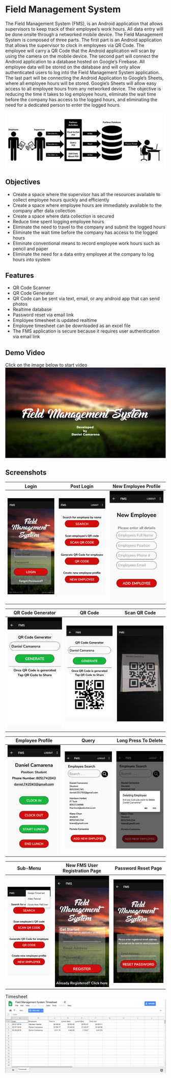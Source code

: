 # Field Management System

The Field Management System (FMS), is an Android application that allows supervisors to keep track of their employee’s work hours. All data entry will be done onsite through a networked mobile device. The Field Management System is composed of three parts. The first part is an Android application that allows the supervisor to clock in employees via QR Code. The employee will carry a QR Code that the Android application will scan by using the camera on the mobile device. The second part will connect the Android application to a database hosted on Google’s Firebase. All employee data will be stored on the database and will only allow authenticated users to log into the Field Management System application. The last part will be connecting the Android Application to Google’s Sheets, where all employee hours will be stored. Google’s Sheets will allow easy access to all employee hours from any networked device. The objective is reducing the time it takes to log employee hours, eliminate the wait time before the company has access to the logged hours, and eliminating the need for a dedicated person to enter the logged hours. 

![alt text](doc/chart.jpg)

## Objectives

- Create a space where the supervisor has all the resources available to collect employee hours quickly and efficiently 
- Create a space where employee hours are immediately available to the company after data collection
- Create a space where data collection is secured
- Reduce time spent logging employee hours
- Eliminate the need to travel to the company and submit the logged hours 
- Eliminate the wait time before the company has access to the logged hours
- Eliminate conventional means to record employee work hours such as pencil and paper
- Eliminate the need for a data entry employee at the company to log hours into system

## Features

- QR Code Scanner
- QR Code Generator
- QR Code can be sent via text, email, or any android app that can send photos
- Realtime database
- Password reset via email link
- Employee timesheet is updated realtime
- Employee timesheet can be downloaded as an excel file
- The FMS application is secure because it requires user authentication via email link

## Demo Video

Click on the image below to start video
[![FMS Demo](doc/demo.JPG)](https://youtu.be/w_0AKgt2M78 "FMS Demo")

## Screenshots

 Login                              | Post Login                         | New Employee Profile               |
:----------------------------------:|:----------------------------------:|:----------------------------------:|
 ![alt text](misc/DemoPhotos/1.jpg) | ![alt text](misc/DemoPhotos/2.jpg) | ![alt text](misc/DemoPhotos/3.jpg) |

 QR Code Generator                  | QR Code                            | Scan QR Code                       |
:----------------------------------:|:----------------------------------:|:----------------------------------:|
 ![alt text](misc/DemoPhotos/4.jpg) | ![alt text](misc/DemoPhotos/5.jpg) | ![alt text](misc/DemoPhotos/6.jpg) |

 Employee Profile                   | Query                              | Long Press To Delete               |
:----------------------------------:|:----------------------------------:|:----------------------------------:|
 ![alt text](misc/DemoPhotos/7.jpg) | ![alt text](misc/DemoPhotos/8.jpg) | ![alt text](misc/DemoPhotos/9.jpg) |

 Sub-Menu                           | New FMS User Registration Page     | Password Reset Page                |
:----------------------------------:|:----------------------------------:|:----------------------------------:|
 ![alt text](misc/DemoPhotos/10.jpg)| ![alt text](misc/DemoPhotos/11.jpg)| ![alt text](misc/DemoPhotos/12.jpg)|

Timesheet
![alt text](misc/DemoPhotos/Timesheet.JPG)